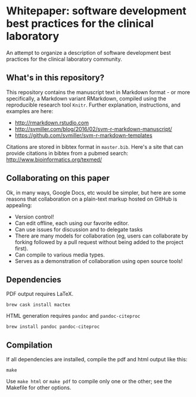 # Whitepaper: software development best practices for the clinical laboratory

An attempt to organize a description of software development best
practices for the clinical laboratory community.

## What's in this repository?

This repository contains the manuscript text in Markdown format - or
more specifically, a Markdown variant RMarkdown, compiled using the
reproducible research tool ``Knitr``. Further explanation,
instructions, and examples are here:

- http://rmarkdown.rstudio.com
- http://svmiller.com/blog/2016/02/svm-r-markdown-manuscript/
- https://github.com/svmiller/svm-r-markdown-templates

Citations are stored in bibtex format in ``master.bib``. Here's a site
that can provide citations in bibtex from a pubmed search:
http://www.bioinformatics.org/texmed/

## Collaborating on this paper

Ok, in many ways, Google Docs, etc would be simpler, but here are some
reasons that collaboration on a plain-text markup hosted on GitHub is
appealing:

- Version control!
- Can edit offline, each using our favorite editor.
- Can use issues for discussion and to delegate tasks
- There are many models for collaboration (eg, users can collaborate by forking followed by a pull request without being added to the project first).
- Can compile to various media types.
- Serves as a demonstration of collaboration using open source tools!

## Dependencies

PDF output requires LaTeX.

```
brew cask install mactex
```

HTML generation requires ``pandoc`` and ``pandoc-citeproc``

```
brew install pandoc pandoc-citeproc
```

## Compilation

If all dependencies are installed, compile the pdf and html output like this:

```
make
```

Use ``make html`` or ``make pdf`` to compile only one or the other;
see the Makefile for other options.

